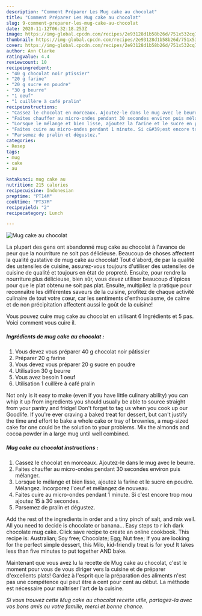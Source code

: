 ```yaml
---
description: "Comment Préparer Les Mug cake au chocolat"
title: "Comment Préparer Les Mug cake au chocolat"
slug: 9-comment-preparer-les-mug-cake-au-chocolat
date: 2020-11-12T06:32:18.253Z
image: https://img-global.cpcdn.com/recipes/2e93128d1b58b26d/751x532cq70/mug-cake-au-chocolat-photo-principale-de-la-recette.jpg
thumbnail: https://img-global.cpcdn.com/recipes/2e93128d1b58b26d/751x532cq70/mug-cake-au-chocolat-photo-principale-de-la-recette.jpg
cover: https://img-global.cpcdn.com/recipes/2e93128d1b58b26d/751x532cq70/mug-cake-au-chocolat-photo-principale-de-la-recette.jpg
author: Ann Clarke
ratingvalue: 4.4
reviewcount: 10
recipeingredient:
- "40 g chocolat noir ptissier"
- "20 g farine"
- "20 g sucre en poudre"
- "30 g beurre"
- "1 oeuf"
- "1 cuillère à café pralin"
recipeinstructions:
- "Cassez le chocolat en morceaux. Ajoutez-le dans le mug avec le beurre."
- "Faites chauffer au micro-ondes pendant 30 secondes environ puis mélanger."
- "Lorsque le mélange et bien lisse, ajoutez la farine et le sucre en poudre. Mélangez. Incorporez l&#39;oeuf et mélangez de nouveau."
- "Faites cuire au micro-ondes pendant 1 minute. Si c&#39;est encore trop mou ajoutez 15 à 30 secondes."
- "Parsemez de pralin et dégustez."
categories:
- Resep
tags:
- mug
- cake
- au

katakunci: mug cake au 
nutrition: 215 calories
recipecuisine: Indonesian
preptime: "PT14M"
cooktime: "PT37M"
recipeyield: "2"
recipecategory: Lunch

---
```



![Mug cake au chocolat](https://img-global.cpcdn.com/recipes/2e93128d1b58b26d/751x532cq70/mug-cake-au-chocolat-photo-principale-de-la-recette.jpg)

La plupart des gens ont abandonné mug cake au chocolat à l'avance de peur que la nourriture ne soit pas délicieuse. Beaucoup de choses affectent la qualité gustative de mug cake au chocolat! Tout d'abord, de par la qualité des ustensiles de cuisine, assurez-vous toujours d'utiliser des ustensiles de cuisine de qualité et toujours en état de propreté. Ensuite, pour rendre la nourriture plus délicieuse, bien sûr, vous devez utiliser beaucoup d'épices pour que le plat obtenu ne soit pas plat. Ensuite, multipliez la pratique pour reconnaître les différentes saveurs de la cuisine, profitez de chaque activité culinaire de tout votre cœur, car les sentiments d'enthousiasme, de calme et de non précipitation affectent aussi le goût de la cuisine!

<!--inarticleads1-->

Vous pouvez cuire mug cake au chocolat en utilisant 6 Ingrédients et 5 pas. Voici comment vous cuire il.

##### Ingrédients de mug cake au chocolat :

1. Vous devez vous préparer 40 g chocolat noir pâtissier
1. Préparer 20 g farine
1. Vous devez vous préparer 20 g sucre en poudre
1. Utilisation 30 g beurre
1. Vous avez besoin 1 oeuf
1. Utilisation 1 cuillère à café pralin


Not only is it easy to make (even if you have little culinary ability) you can whip it up from ingredients you should usually be able to source straight from your pantry and fridge! Don&#39;t forget to tag us when you cook up our Goodlife. If you&#39;re ever craving a baked treat for dessert, but can&#39;t justify the time and effort to bake a whole cake or tray of brownies, a mug-sized cake for one could be the solution to your problems. Mix the almonds and cocoa powder in a large mug until well combined. 

<!--inarticleads2-->

##### Mug cake au chocolat instructions :

1. Cassez le chocolat en morceaux. Ajoutez-le dans le mug avec le beurre.
1. Faites chauffer au micro-ondes pendant 30 secondes environ puis mélanger.
1. Lorsque le mélange et bien lisse, ajoutez la farine et le sucre en poudre. Mélangez. Incorporez l&#39;oeuf et mélangez de nouveau.
1. Faites cuire au micro-ondes pendant 1 minute. Si c&#39;est encore trop mou ajoutez 15 à 30 secondes.
1. Parsemez de pralin et dégustez.


Add the rest of the ingredients in order and a tiny pinch of salt, and mix well. All you need to decide is chocolate or banana… Easy steps to r ich dark chocolate mug cake. Click save recipe to create an online cookbook. This recipe is: Australian; Soy free; Chocolate; Egg; Nut free; If you are looking for the perfect simple dessert, this Milo, kid-friendly treat is for you! It takes less than five minutes to put together AND bake. 

<!--inarticleads1-->

<p>
Maintenant que vous avez lu la recette de Mug cake au chocolat, c'est le moment pour vous de vous diriger vers la cuisine et de préparer d'excellents plats! Gardez à l'esprit que la préparation des aliments n'est pas une compétence qui peut être à cent pour cent au début. La méthode est nécessaire pour maîtriser l'art de la cuisine.
</p>

<p>
<i>Si vous trouvez cette Mug cake au chocolat recette utile, partagez-la avec vos bons amis ou votre famille, merci et bonne chance.</i>
</p>
